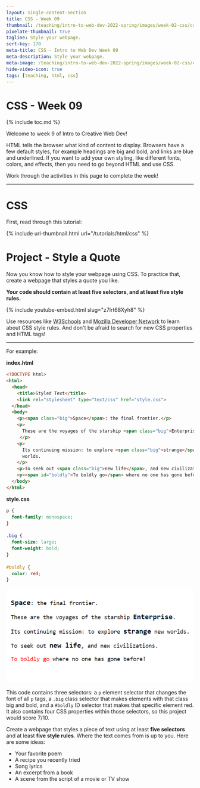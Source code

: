 ```yaml
---
layout: single-content-section
title: CSS - Week 09
thumbnail: /teaching/intro-to-web-dev-2022-spring/images/week-02-css/css.png
pixelate-thumbnail: true
tagline: Style your webpage.
sort-key: 170
meta-title: CSS - Intro to Web Dev Week 09
meta-description: Style your webpage.
meta-image: /teaching/intro-to-web-dev-2022-spring/images/week-02-css/css.png
hide-video-icon: true
tags: [teaching, html, css]
---
```


# CSS - Week 09

{% include toc.md %}

Welcome to week 9 of Intro to Creative Web Dev!

HTML tells the browser what kind of content to display. Browsers have a few default styles, for example headings are big and bold, and links are blue and underlined. If you want to add your own styling, like different fonts, colors, and effects, then you need to go beyond HTML and use CSS.

Work through the activities in this page to complete the week!

---

# CSS

First, read through this tutorial:

{% include url-thumbnail.html url="/tutorials/html/css" %}

# Project - Style a Quote

Now you know how to style your webpage using CSS. To practice that, create a webpage that styles a quote you like.

**Your code should contain at least five selectors, and at least five style rules.**

{% include youtube-embed.html slug="z7lrt68Xyh8" %}

Use resources like [W3Schools](https://www.w3schools.com/) and [Mozilla Developer Network](https://developer.mozilla.org/) to learn about CSS style rules. And don't be afraid to search for new CSS properties and HTML tags!

---

For example:

**index.html**

```html
<!DOCTYPE html>
<html>
  <head>
    <title>Styled Text</title>
    <link rel="stylesheet" type="text/css" href="style.css">
  </head>
  <body>
    <p><span class="big">Space</span>: the final frontier.</p>
    <p>
      These are the voyages of the starship <span class="big">Enterprise</span>.
     </p>
    <p>
      Its continuing mission: to explore <span class="big">strange</span> new
      worlds.
    </p>
    <p>To seek out <span class="big">new life</span>, and new civilizations.</p>
    <p><span id="boldly">To boldly go</span> where no one has gone before!</p>
  </body>
</html>
```

**style.css**

```css
p {
  font-family: monospace;
}

.big {
  font-size: large;
  font-weight: bold;
}

#boldly {
  color: red;
}
```

![styled Star Trek speech](/teaching/intro-to-web-dev-2022-fall/images/css-1.png)

This code contains three selectors: a `p` element selector that changes the font of all `p` tags, a `.big` class selector that makes elements with that class big and bold, and a `#boldly` ID selector that makes that specific element red. It also contains four CSS properties within those selectors, so this project would score 7/10.

Create a webpage that styles a piece of text using at least **five selectors** and at least **five style rules**. Where the text comes from is up to you. Here are some ideas:

- Your favorite poem
- A recipe you recently tried
- Song lyrics
- An excerpt from a book
- A scene from the script of a movie or TV show
